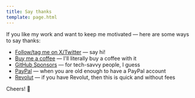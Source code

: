 ```yaml
---
title: Say thanks
template: page.html
---
```


If you like my work and want to keep me motivated — here are some ways to say thanks:

- [Follow/tag me on X/Twitter](https://twitter.com/amureki) — say hi!
- [Buy me a coffee](https://buymeacoffee.com/amureki) — I'll literally buy a coffee with it
- [GitHub Sponsors](https://github.com/sponsors/amureki) — for tech-savvy people, I guess
- [PayPal](https://www.paypal.com/paypalme/amubase) — when you are old enough to have a PayPal account
- [Revolut](https://revolut.me/amureki) — if you have Revolut, then this is quick and without fees

Cheers! 🍻
